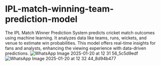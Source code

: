 # IPL-match-winning-team-prediction-model
The IPL Match Winner Prediction System predicts cricket match outcomes using machine learning. It analyzes data like teams, runs, wickets, and venue to estimate win probabilities. This model offers real-time insights for fans and analysts, enhancing the viewing experience with data-driven predictions.
![WhatsApp Image 2025-01-20 at 12 31 56_5c5d9edf](https://github.com/user-attachments/assets/1351baad-f7fc-4e98-8e91-7d15bf4e5334)
![WhatsApp Image 2025-01-20 at 12 32 44_8d94b477](https://github.com/user-attachments/assets/b1284eb3-33c8-4f69-9846-232e74784303)
